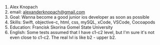 1. Alex Knopach
2. email: alexanderknopach@gmail.com
3. Goal: Wanna become a good junior ios developer as soon as possible
4. Skills: Swift, objective-c, html, css, mySQL, xCode, VSCode, Cocoapods
5. Education: Francisk Skorina Gomel State University
6. English: Some tests assumed that I have c1-c2 level, but I'm sure it's not even close to c1-c2. The real lvl is like b2 - upper b2.
